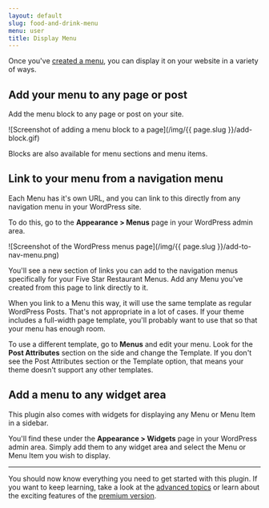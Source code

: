 ```yaml
---
layout: default
slug: food-and-drink-menu
menu: user
title: Display Menu
---
```

Once you've [created a menu](create-menu), you can display it on your website in a variety of ways.

## Add your menu to any page or post

Add the menu block to any page or post on your site.

![Screenshot of adding a menu block to a page](/img/{{ page.slug }}/add-block.gif)

Blocks are also available for menu sections and menu items.

## Link to your menu from a navigation menu

Each Menu has it's own URL, and you can link to this directly from any navigation menu in your WordPress site.

To do this, go to the **Appearance > Menus** page in your WordPress admin area.

![Screenshot of the WordPress menus page](/img/{{ page.slug }}/add-to-nav-menu.png)

You'll see a new section of links you can add to the navigation menus specifically for your Five Star Restaurant Menus. Add any Menu you've created from this page to link directly to it.

When you link to a Menu this way, it will use the same template as regular WordPress Posts. That's not appropriate in a lot of cases. If your theme includes a full-width page template, you'll probably want to use that so that your menu has enough room.

To use a different template, go to **Menus** and edit your menu. Look for the **Post Attributes** section on the side and change the Template. If you don't see the Post Attributes section or the Template option, that means your theme doesn't support any other templates.

## Add a menu to any widget area

This plugin also comes with widgets for displaying any Menu or Menu Item in a sidebar.

You'll find these under the **Appearance > Widgets** page in your WordPress admin area. Simply add them to any widget area and select the Menu or Menu Item you wish to display.

---

You should now know everything you need to get started with this plugin. If you want to keep learning, take a look at the [advanced topics](../advanced) or learn about the exciting features of the [premium version](../pro).
